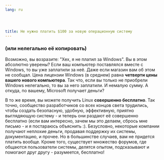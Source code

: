 ```yaml
---
lang: ru




title: Не нужно платить $100 за новую операционную систему 
---
```


<h3>(или нелегально её копировать)</h3>

Возможно, вы возразите: "Хех, я не платил за Windows". Вы в этом абсолютно уверены?
Если ваш компьютер поставлялся вместе с Windows, то вы уже заплатили за неё. Даже если
магазин вам об этом не сообщал. Цена лицензии Windows (в среднем) равна <b>четверти цены
вашего нового компьютера</b>. Так что, если вы только не приобрели Windows нелегально,
то вы за него заплатили. И немалую сумму. А откуда, по вашему, Microsoft получает деньги? 

В то же время, вы можете получить Linux <b>совершенно бесплатно</b>. Так точно,
сообщество разработчиков со всех концов света трудились, чтобы создать безопасную,
удобную, эффективную, приятно выглядяющую систему - и теперь они раздают её совершенно бесплатно
(если вам интересно, зачем мы это делаем, сбрось мне письмо - и я постараюсь объяснить :). 
Безусловно, некоторые компании получают неплохие деньги, продавая поддержку их системы,
документацию, и прочее. Но в большинстве случаев, вам не придется платить вообще. Кроме
того, существует множество форумов, где общаются пользователи системы, делятся
опытом, подсказывают и помогают друг другу - разумеется, бесплатно! 




